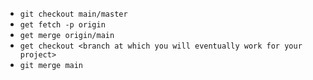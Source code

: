- `git checkout main/master`
- `get fetch -p origin`
- `get merge origin/main`
- `get checkout <branch at which you will eventually work for your project>`
- `git merge main`
